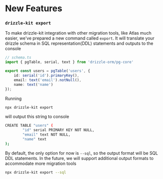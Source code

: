 # New Features

### `drizzle-kit export`

To make drizzle-kit integration with other migration tools, like Atlas much easier, we've prepared a new command called `export`. It will translate your drizzle schema in SQL representation(DDL) statements and outputs to the console

```ts
// schema.ts
import { pgTable, serial, text } from 'drizzle-orm/pg-core'

export const users = pgTable('users', {
	id: serial('id').primaryKey(),
	email: text('email').notNull(),
	name: text('name')
});
```
Running
```bash
npx drizzle-kit export
```

will output this string to console
```bash
CREATE TABLE "users" (
        "id" serial PRIMARY KEY NOT NULL,
        "email" text NOT NULL,
        "name" text
);
```

By default, the only option for now is `--sql`, so the output format will be SQL DDL statements. In the future, we will support additional output formats to accommodate more migration tools

```bash
npx drizzle-kit export --sql
```